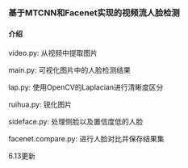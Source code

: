 ### 基于MTCNN和Facenet实现的视频流人脸检测
#### 介绍

video.py: 从视频中提取图片

main.py: 可视化图片中的人脸检测结果

lap.py: 使用OpenCV的Laplacian进行清晰度区分

ruihua.py: 锐化图片

sideface.py: 处理侧脸以及置信度低的人脸

facenet.compare.py: 进行人脸对比并保存结果集

6.13更新
